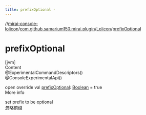 ```yaml
---
title: prefixOptional -
---
```

//[mirai-console-lolicon](../../../index.md)/[com.github.samarium150.mirai.plugin](../index.md)/[Lolicon](index.md)/[prefixOptional](prefix-optional.md)



# prefixOptional  
[jvm]  
Content  
@ExperimentalCommandDescriptors()  
@ConsoleExperimentalApi()  
  
open override val [prefixOptional](prefix-optional.md): [Boolean](https://kotlinlang.org/api/latest/jvm/stdlib/kotlin/-boolean/index.html) = true  
More info  


set prefix to be optional <br> 忽略前缀

  



